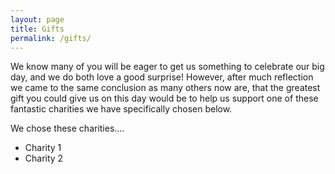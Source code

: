 ```yaml
---
layout: page
title: Gifts
permalink: /gifts/
---
```


We know many of you will be eager to get us something to celebrate our big day, and we do both love a good surprise! However, after much reflection we came to the same conclusion as many others now are, that the greatest gift you could give us on this day would be to help us support one of these fantastic charities we have specifically chosen below.

We chose these charities....

* Charity 1
* Charity 2
